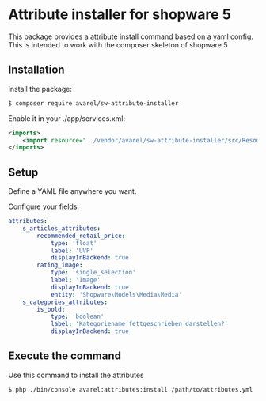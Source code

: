 # Attribute installer for shopware 5

This package provides a attribute install command based on a yaml config.
This is intended to work with the composer skeleton of shopware 5

## Installation

Install the package:

```bash
$ composer require avarel/sw-attribute-installer
```

Enable it in your ./app/services.xml:

````xml
<imports>
    <import resource="../vendor/avarel/sw-attribute-installer/src/Resources/services.xml"/>
</imports>
````

## Setup

Define a YAML file anywhere you want.

Configure your fields:

```yaml
attributes:
    s_articles_attributes:
        recommended_retail_price:
            type: 'float'
            label: 'UVP'
            displayInBackend: true
        rating_image:
            type: 'single_selection'
            label: 'Image'
            displayInBackend: true
            entity: 'Shopware\Models\Media\Media'
    s_categories_attributes:
        is_bold:
            type: 'boolean'
            label: 'Kategoriename fettgeschrieben darstellen?'
            displayInBackend: true

```

## Execute the command

Use this command to install the attributes

```bash
$ php ./bin/console avarel:attributes:install /path/to/attributes.yml
```